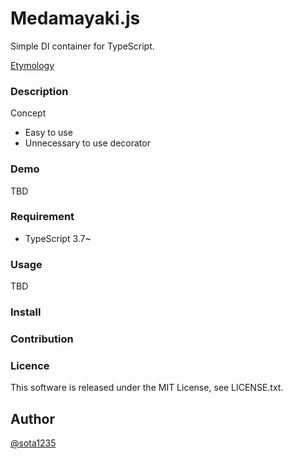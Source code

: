 Medamayaki.js
====

Simple DI container for TypeScript.

[Etymology](https://www.google.com/search?q=%E3%81%9D%E3%81%86%E3%81%9D%E3%81%86%E3%81%93%E3%81%86%E3%81%84%E3%81%86%E3%81%AE%E3%81%A7%E3%81%84%E3%81%84%E3%82%93%E3%81%A0%E3%82%88&oq=%E3%81%9D%E3%81%86%E3%81%9D%E3%81%86%E3%81%93%E3%81%86%E3%81%84%E3%81%86%E3%81%AE%E3%81%A7&aqs=chrome.1.69i57j0l4.2545j0j1&sourceid=chrome&ie=UTF-8)

### Description

Concept

- Easy to use
- Unnecessary to use decorator

### Demo

TBD

### Requirement

- TypeScript 3.7~

### Usage

TBD

### Install

### Contribution

### Licence

This software is released under the MIT License, see LICENSE.txt.

## Author

[@sota1235](https://github.com/sota1235)
